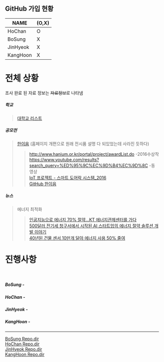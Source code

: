 ## GitHub 가입 현황  

NAME | (O,X)
--------- | ---------
HoChan | O
BoSung | X
JinHyeok | X
KangHoon | X

# 전체 상황  
 
조사 완료 된 자료 정보는 ~~자료정보~~로 나타냄  
 
##### 학교  
> [대학교 리스트](http://khariles.tistory.com/901)  
##### 공모전 
>[한이음](http://www.hanium.or.kr/portal/index.do) (홈페이지 개편으로 원래 전시품 설명 다 되있었는데 사라진 듯하다)   
>>http://www.hanium.or.kr/portal/project/awardList.do -2016수상작  
https://www.youtube.com/results?search_query=%ED%95%9C%EC%9D%B4%EC%9D%8C -동영상  
[IoT 프로젝트 - 스마트 도어락 시스템_2016](https://github.com/yung6699/SmartDoorLock)  
[GitHub 한이음](https://www.google.co.kr/search?biw=1262&bih=896&q=github+%ED%95%9C%EC%9D%B4%EC%9D%8C&oq=github+%ED%95%9C%EC%9D%B4%EC%9D%8C&gs_l=psy-ab.3..0l5j0i30k1.3893.6998.0.7082.14.13.0.0.0.0.146.1264.1j10.11.0....0...1.1j4.64.psy-ab..6.8.919...0i131k1j0i8i30k1.0.aLKju1yfbb0)

##### 뉴스  

>에너지 최적화  
>>[인공지능으로 에너지 70% 절약...KT 에너지관제센터를 가다](http://biz.chosun.com/site/data/html_dir/2017/01/05/2017010500355.html )  
[500달러 전기세 청구서에서 시작된 AI 스타트업의 에너지 절약 솔루션 개발 이야기](http://blogs.nvidia.co.kr/2017/07/10/ai-energy-conservation/)  
[40년된 건물 센서 10만개 달아 에너지 사용 50% 줄여](http://biz.chosun.com/site/data/html_dir/2014/05/22/2014052203317.html)  

# 진행사항
    
##### BoSung -  
##### HoChan -  
##### JinHyeok -  
##### KangHoon -  


- - - 
[BoSung Repo.dir](https://github.com/hochan222/Project_2_search_open_projects/tree/master/Bo_Sung)  
[HoChan Repo.dir](https://github.com/hochan222/Project_2_search_open_projects/tree/master/HoChan)  
[JinHyeok Repo.dir](https://github.com/hochan222/Project_2_search_open_projects/tree/master/Jin_Hyeok)  
[KangHoon Repo.dir](https://github.com/hochan222/Project_2_search_open_projects/tree/master/Kang_Hoon)  
